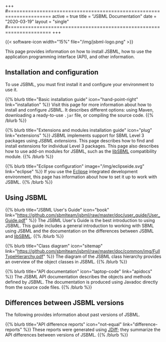 +++
#=====================================================================
active = true
title = "JSBML Documentation"
date = "2020-03-19"
layout = "single"
#=====================================================================
+++

{{< software-icon width="15%" file="/img/jsbml-logo.png" >}}

This page provides information on how to install JSBML, how to use the application programming interface (API), and other information.


## Installation and configuration

To use JSBML, you must first install it and configure your environment to use it.

{{% blurb title="Basic installation guide" icon="hand-point-right" link="installation" %}}
Visit this page for more information about how to install and configure JSBML. It describes different options: using Maven, downloading a ready-to-use `.jar` file, or compiling the source code.
{{% /blurb %}}

{{% blurb title="Extensions and modules installation guide" icon="plug" link="extensions" %}}
JSBML implements support for SBML Level 3 packages using _JSBML extensions_. This page describes how to find and install extensions for individual Level&nbsp;3 packages. This page also describes how to use add-on modules for JSBML, such as the [libSBML](/software/libsbml) compatibility module.
{{% /blurb %}}

{{% blurb title="Eclipse configuration" image="/img/eclipseide.svg" link="eclipse" %}}
If you use the [Eclipse](https://www.eclipse.org) integrated development environment, this page has information about how to set it up to work with JSBML.
{{% /blurb %}}


## Using JSBML

{{% blurb title="JSBML User's Guide" icon="book" link="https://github.com/sbmlteam/jsbml/raw/master/doc/user_guide/User_Guide.pdf" %}}
The JSBML User's Guide is the best introduction to using JSBML.  This guide includes a general introduction to working with SBML using JSBML and the documentation on the differences between JSBML and [libSBML](/software/libsbml).
{{% /blurb %}}

{{% blurb title="Class diagram" icon="sitemap" link="https://github.com/sbmlteam/jsbml/raw/master/doc/common/img/FullTypeHierarchy.pdf" %}}
The diagram of the JSBML class hierarchy provides an overview of the object classes in JSBML.
{{% /blurb %}}

{{% blurb title="API documentation" icon="laptop-code" link="apidocs" %}}
The JSBML API documentation describes the objects and methods defined by JSBML. The documentation is produced using Javadoc directly from the source code files.
{{% /blurb %}}


## Differences between JSBML versions

The following provides information about past versions of JSBML. 

{{% blurb title="API difference reports" icon="not-equal" link="difference-reports" %}}
These reports were generated using [JDiff](http://javadiff.sourceforge.net); they summarize the API differences between versions of JSBML.
{{% /blurb %}}
